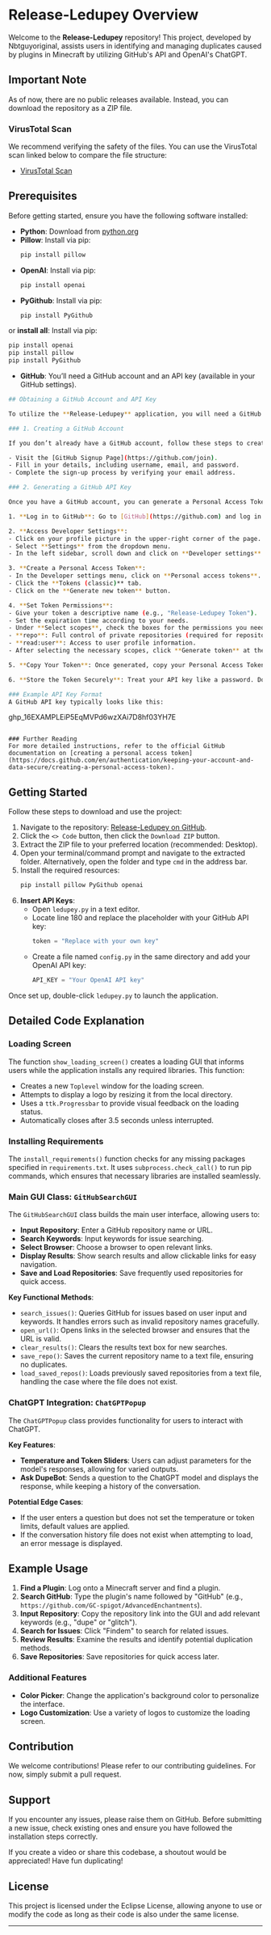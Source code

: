 

# Release-Ledupey Overview

Welcome to the **Release-Ledupey** repository! This project, developed by Nbtguyoriginal, assists users in identifying and managing duplicates caused by plugins in Minecraft by utilizing GitHub's API and OpenAI's ChatGPT.

## Important Note
As of now, there are no public releases available. Instead, you can download the repository as a ZIP file.

### VirusTotal Scan
We recommend verifying the safety of the files. You can use the VirusTotal scan linked below to compare the file structure:
- [VirusTotal Scan](https://www.virustotal.com/gui/file/eab16896e02a3653818ed6e3a50e4c25391a6e9f5d455d382154bbb3c9441709)

## Prerequisites
Before getting started, ensure you have the following software installed:

- **Python**: Download from [python.org](https://www.python.org/)
- **Pillow**: Install via pip:
  ```bash
  pip install pillow
  ```
- **OpenAI**: Install via pip:
  ```bash
  pip install openai
  ```
- **PyGithub**: Install via pip:
  ```bash
  pip install PyGithub
  ```

or 
 **install all**: Install via pip:
  ```bash
  pip install openai
  pip install pillow
  pip install PyGithub
```

- **GitHub**: You’ll need a GitHub account and an API key (available in your GitHub settings).

```bash
## Obtaining a GitHub Account and API Key

To utilize the **Release-Ledupey** application, you will need a GitHub account and a GitHub API key. Here’s how to obtain both:

### 1. Creating a GitHub Account

If you don’t already have a GitHub account, follow these steps to create one:

- Visit the [GitHub Signup Page](https://github.com/join).
- Fill in your details, including username, email, and password.
- Complete the sign-up process by verifying your email address.

### 2. Generating a GitHub API Key

Once you have a GitHub account, you can generate a Personal Access Token (API key) to authenticate your requests to the GitHub API. Here’s how:

1. **Log in to GitHub**: Go to [GitHub](https://github.com) and log in with your account credentials.

2. **Access Developer Settings**:
- Click on your profile picture in the upper-right corner of the page.
- Select **Settings** from the dropdown menu.
- In the left sidebar, scroll down and click on **Developer settings**.

3. **Create a Personal Access Token**:
- In the Developer settings menu, click on **Personal access tokens**.
- Click the **Tokens (classic)** tab.
- Click on the **Generate new token** button.

4. **Set Token Permissions**:
- Give your token a descriptive name (e.g., "Release-Ledupey Token").
- Set the expiration time according to your needs.
- Under **Select scopes**, check the boxes for the permissions you need:
- **repo**: Full control of private repositories (required for repository access).
- **read:user**: Access to user profile information.
- After selecting the necessary scopes, click **Generate token** at the bottom.

5. **Copy Your Token**: Once generated, copy your Personal Access Token. **Important**: This token will only be displayed once. If you lose it, you’ll need to generate a new one.

6. **Store the Token Securely**: Treat your API key like a password. Do not share it publicly or expose it in your code.

### Example API Key Format
A GitHub API key typically looks like this:
```
ghp_16EXAMPLEiP5EqMVPd6wzXAi7D8hf03YH7E
```

### Further Reading
For more detailed instructions, refer to the official GitHub documentation on [creating a personal access token](https://docs.github.com/en/authentication/keeping-your-account-and-data-secure/creating-a-personal-access-token).

```

## Getting Started
Follow these steps to download and use the project:

1. Navigate to the repository: [Release-Ledupey on GitHub](https://github.com/Nbtguyoriginal/Release-Ledupey.git).
2. Click the `<> Code` button, then click the `Download ZIP` button.
3. Extract the ZIP file to your preferred location (recommended: Desktop).
4. Open your terminal/command prompt and navigate to the extracted folder. Alternatively, open the folder and type `cmd` in the address bar.
5. Install the required resources:
   ```bash
   pip install pillow PyGithub openai
   ```
6. **Insert API Keys**:
   - Open `ledupey.py` in a text editor.
   - Locate line 180 and replace the placeholder with your GitHub API key:
     ```python
     token = "Replace with your own key"
     ```
   - Create a file named `config.py` in the same directory and add your OpenAI API key:
     ```python
     API_KEY = "Your OpenAI API key"
     ```

Once set up, double-click `ledupey.py` to launch the application.

## Detailed Code Explanation

### Loading Screen
The function `show_loading_screen()` creates a loading GUI that informs users while the application installs any required libraries. This function:

- Creates a new `Toplevel` window for the loading screen.
- Attempts to display a logo by resizing it from the local directory.
- Uses a `ttk.Progressbar` to provide visual feedback on the loading status.
- Automatically closes after 3.5 seconds unless interrupted.

### Installing Requirements
The `install_requirements()` function checks for any missing packages specified in `requirements.txt`. It uses `subprocess.check_call()` to run pip commands, which ensures that necessary libraries are installed seamlessly.

### Main GUI Class: `GitHubSearchGUI`
The `GitHubSearchGUI` class builds the main user interface, allowing users to:

- **Input Repository**: Enter a GitHub repository name or URL.
- **Search Keywords**: Input keywords for issue searching.
- **Select Browser**: Choose a browser to open relevant links.
- **Display Results**: Show search results and allow clickable links for easy navigation.
- **Save and Load Repositories**: Save frequently used repositories for quick access.

**Key Functional Methods**:
- `search_issues()`: Queries GitHub for issues based on user input and keywords. It handles errors such as invalid repository names gracefully.
- `open_url()`: Opens links in the selected browser and ensures that the URL is valid.
- `clear_results()`: Clears the results text box for new searches.
- `save_repo()`: Saves the current repository name to a text file, ensuring no duplicates.
- `load_saved_repos()`: Loads previously saved repositories from a text file, handling the case where the file does not exist.

### ChatGPT Integration: `ChatGPTPopup`
The `ChatGPTPopup` class provides functionality for users to interact with ChatGPT.

**Key Features**:
- **Temperature and Token Sliders**: Users can adjust parameters for the model's responses, allowing for varied outputs.
- **Ask DupeBot**: Sends a question to the ChatGPT model and displays the response, while keeping a history of the conversation.

**Potential Edge Cases**:
- If the user enters a question but does not set the temperature or token limits, default values are applied.
- If the conversation history file does not exist when attempting to load, an error message is displayed.

## Example Usage
1. **Find a Plugin**: Log onto a Minecraft server and find a plugin.
2. **Search GitHub**: Type the plugin's name followed by "GitHub" (e.g., `https://github.com/GC-spigot/AdvancedEnchantments`).
3. **Input Repository**: Copy the repository link into the GUI and add relevant keywords (e.g., "dupe" or "glitch").
4. **Search for Issues**: Click "Findem" to search for related issues.
5. **Review Results**: Examine the results and identify potential duplication methods.
6. **Save Repositories**: Save repositories for quick access later.

### Additional Features
- **Color Picker**: Change the application's background color to personalize the interface.
- **Logo Customization**: Use a variety of logos to customize the loading screen.

## Contribution
We welcome contributions! Please refer to our contributing guidelines. For now, simply submit a pull request.

## Support
If you encounter any issues, please raise them on GitHub. Before submitting a new issue, check existing ones and ensure you have followed the installation steps correctly.

If you create a video or share this codebase, a shoutout would be appreciated! Have fun duplicating!

## License
This project is licensed under the Eclipse License, allowing anyone to use or modify the code as long as their code is also under the same license.

---
